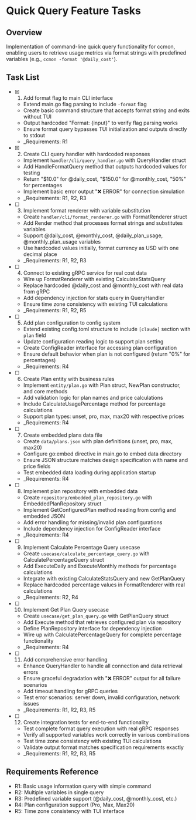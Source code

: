 # Quick Query Feature Tasks

## Overview
Implementation of command-line quick query functionality for ccmon, enabling users to retrieve usage metrics via format strings with predefined variables (e.g., `ccmon -format '@daily_cost'`).

## Task List

- [x] 1. Add format flag to main CLI interface
  - Extend main.go flag parsing to include `-format` flag
  - Create basic command structure that accepts format string and exits without TUI
  - Output hardcoded "Format: {input}" to verify flag parsing works
  - Ensure format query bypasses TUI initialization and outputs directly to stdout
  - _Requirements: R1

- [x] 2. Create CLI query handler with hardcoded responses
  - Implement `handler/cli/query_handler.go` with QueryHandler struct
  - Add HandleFormatQuery method that outputs hardcoded values for testing
  - Return "$10.0" for @daily_cost, "$150.0" for @monthly_cost, "50%" for percentages
  - Implement basic error output "❌ ERROR" for connection simulation
  - _Requirements: R1, R2, R3

- [ ] 3. Implement format renderer with variable substitution
  - Create `handler/cli/format_renderer.go` with FormatRenderer struct
  - Add Render method that processes format strings and substitutes variables
  - Support @daily_cost, @monthly_cost, @daily_plan_usage, @monthly_plan_usage variables
  - Use hardcoded values initially, format currency as USD with one decimal place
  - _Requirements: R1, R2, R3

- [ ] 4. Connect to existing gRPC service for real cost data
  - Wire up FormatRenderer with existing CalculateStatsQuery
  - Replace hardcoded @daily_cost and @monthly_cost with real data from gRPC
  - Add dependency injection for stats query in QueryHandler
  - Ensure time zone consistency with existing TUI calculations
  - _Requirements: R1, R2, R5

- [ ] 5. Add plan configuration to config system
  - Extend existing config.toml structure to include `[claude]` section with `plan` field
  - Update configuration reading logic to support plan setting
  - Create ConfigReader interface for accessing plan configuration
  - Ensure default behavior when plan is not configured (return "0%" for percentages)
  - _Requirements: R4

- [ ] 6. Create Plan entity with business rules
  - Implement `entity/plan.go` with Plan struct, NewPlan constructor, and core methods
  - Add validation logic for plan names and price calculations
  - Include CalculateUsagePercentage method for percentage calculations
  - Support plan types: unset, pro, max, max20 with respective prices
  - _Requirements: R4

- [ ] 7. Create embedded plans data file
  - Create `data/plans.json` with plan definitions (unset, pro, max, max20)
  - Configure go:embed directive in main.go to embed data directory
  - Ensure JSON structure matches design specification with name and price fields
  - Test embedded data loading during application startup
  - _Requirements: R4

- [ ] 8. Implement plan repository with embedded data
  - Create `repository/embedded_plan_repository.go` with EmbeddedPlanRepository struct
  - Implement GetConfiguredPlan method reading from config and embedded JSON
  - Add error handling for missing/invalid plan configurations
  - Include dependency injection for ConfigReader interface
  - _Requirements: R4

- [ ] 9. Implement Calculate Percentage Query usecase
  - Create `usecase/calculate_percentage_query.go` with CalculatePercentageQuery struct
  - Add ExecuteDaily and ExecuteMonthly methods for percentage calculations
  - Integrate with existing CalculateStatsQuery and new GetPlanQuery
  - Replace hardcoded percentage values in FormatRenderer with real calculations
  - _Requirements: R2, R4

- [ ] 10. Implement Get Plan Query usecase
  - Create `usecase/get_plan_query.go` with GetPlanQuery struct
  - Add Execute method that retrieves configured plan via repository
  - Define PlanRepository interface for dependency injection
  - Wire up with CalculatePercentageQuery for complete percentage functionality
  - _Requirements: R4

- [ ] 11. Add comprehensive error handling
  - Enhance QueryHandler to handle all connection and data retrieval errors
  - Ensure graceful degradation with "❌ ERROR" output for all failure scenarios
  - Add timeout handling for gRPC queries
  - Test error scenarios: server down, invalid configuration, network issues
  - _Requirements: R1, R2, R3, R5

- [ ] 12. Create integration tests for end-to-end functionality
  - Test complete format query execution with real gRPC responses
  - Verify all supported variables work correctly in various combinations
  - Test time zone consistency with existing TUI calculations
  - Validate output format matches specification requirements exactly
  - _Requirements: R1, R2, R3, R5

## Requirements Reference
- R1: Basic usage information query with simple command
- R2: Multiple variables in single query
- R3: Predefined variable support (@daily_cost, @monthly_cost, etc.)
- R4: Plan configuration support (Pro, Max, Max20)
- R5: Time zone consistency with TUI interface